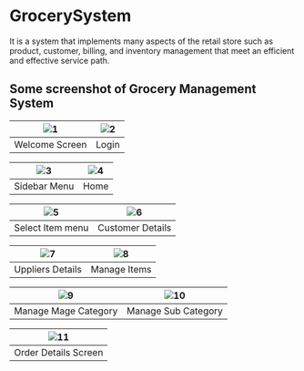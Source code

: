 # GrocerySystem

It is a system that implements many aspects of the retail store
such as product, customer, billing, and inventory management
that meet an efficient and effective service path.


## Some screenshot of Grocery Management System

| ![1](https://user-images.githubusercontent.com/29893232/144301862-3c89bce9-f82b-44b7-bf3b-20406aed2956.PNG) | ![2](https://user-images.githubusercontent.com/29893232/144301925-bbac1e63-1cb1-4b3b-8098-c980508ed573.PNG) |
| :--------------------------------: | :---------------------------------------: | 
|             Welcome Screen           |             Login             |


| ![3](https://user-images.githubusercontent.com/29893232/142775634-1de5c162-d31c-4bec-bfe3-ea010a06deaa.png) | ![4](https://user-images.githubusercontent.com/29893232/142775635-7b6fef67-319c-455a-aa91-f967b3e8f8e5.png) | 
| :----------------------------------: | :----------------------------------: |
|            Sidebar Menu            |            Home             |


| ![5](https://user-images.githubusercontent.com/29893232/142775637-e7ac90da-dedd-4722-8a8d-b52894e6cfa6.png) | ![6](https://user-images.githubusercontent.com/29893232/142775638-4546d7e7-3b38-4ad8-a74f-89e099f34690.png) | 
| :----------------------------------: | :----------------------------------: |
|            Select Item menu            |            Customer Details              |

| ![7](https://user-images.githubusercontent.com/29893232/142775639-d5e22080-0524-46d8-9627-e31fddc3522e.png) | ![8](https://user-images.githubusercontent.com/29893232/142775642-19c7bfcb-d0d4-4e8e-872d-b98b35c0b0db.png) | 
| :----------------------------------: | :----------------------------------: |
|           Uppliers Details            |            Manage Items           |

| ![9](https://user-images.githubusercontent.com/29893232/142775643-b3d9ac55-4a13-4727-8364-e1eb33dd8561.png) | ![10](https://user-images.githubusercontent.com/29893232/142775646-baa474fe-3571-4d05-8b49-bd203c7b6ae4.png) | 
| :----------------------------------: | :----------------------------------: |
|           Manage Mage Category           |            Manage Sub Category           |


| ![11](https://user-images.githubusercontent.com/29893232/142775648-941b15f0-bc17-4b53-9e32-628f0e7d1740.png) |
| :----------------------------------: |
|           Order Details Screen       |  




